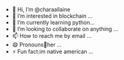 - 👋 Hi, I’m @charaallaine
- 👀 I’m interested in blockchain  ...
- 🌱 I’m currently learning python...
- 💞️ I’m looking to collaborate on anything ...
- 📫 How to reach me by email ...
- 😄 Pronouns🍒her ...
- ⚡ Fun fact:im native american ...

<!---
charaallaine/charaallaine is a ✨ special ✨ repository because its `README.md` (this file) appears on your GitHub profile.
You can click the Preview link to take a look at your changes.
--->

